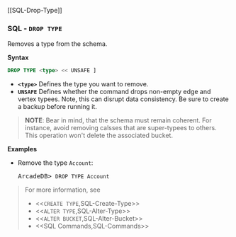 [[SQL-Drop-Type]]
### SQL - `DROP TYPE`

Removes a type from the schema.

**Syntax**

```sql
DROP TYPE <type> << UNSAFE ]
```

- **`<type>`** Defines the type you want to remove.
- **`UNSAFE`** Defines whether the command drops non-empty edge and vertex typees.  Note, this can disrupt data consistency.  Be sure to create a backup before running it.



>**NOTE**: Bear in mind, that the schema must remain coherent.  For instance, avoid removing calsses that are super-typees to others.  This operation won't delete the associated bucket.

**Examples**

- Remove the type `Account`:

  <pre>
  ArcadeDB> <code type="lang-sql userinput">DROP TYPE Account</code>
  </pre>


>For more information, see
>- <<`CREATE TYPE`,SQL-Create-Type>>
>- <<`ALTER TYPE`,SQL-Alter-Type>>
>- <<`ALTER BUCKET`,SQL-Alter-Bucket>>
>- <<SQL Commands,SQL-Commands>>
